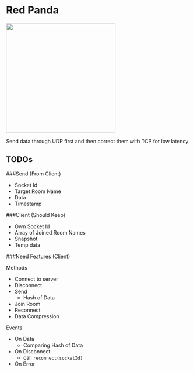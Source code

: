 # Red Panda

<img src="http://upload.wikimedia.org/wikipedia/commons/thumb/5/50/RedPandaFullBody.JPG/440px-RedPandaFullBody.JPG" style="width: 300px">

Send data through UDP first and then correct them with TCP for low latency

## TODOs

###Send (From Client)

- Socket Id
- Target Room Name
- Data
- Timestamp

###Client (Should Keep)

- Own Socket Id
- Array of Joined Room Names
- Snapshot
- Temp data

###Need Features (Client)

Methods
- Connect to server
- Disconnect
- Send
  - Hash of Data
- Join Room
- Reconnect
- Data Compression

Events

- On Data
  - Comparing Hash of Data
- On Disconnect
  - call `reconnect(socketId)`
- On Error

